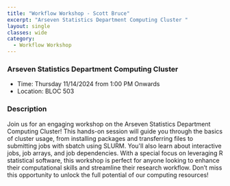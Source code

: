```yaml
---
title: "Workflow Workshop - Scott Bruce"
excerpt: "Arseven Statistics Department Computing Cluster "
layout: single
classes: wide
category:
  - Workflow Workshop
---
```


<!--
<img src="https://jeroda7105.github.io/tamusgsa.github.io/assets/images/workflow_workshops/Bruce_Nov_14_2024/IMG_1379.JPG?raw=true" alt="Header" width="315" style="float: right;"> 
-->


### Arseven Statistics Department Computing Cluster 
- Time: Thursday 11/14/2024 from 1:00 PM Onwards
- Location: BLOC 503



### Description
Join us for an engaging workshop on the
Arseven Statistics Department
Computing Cluster! This hands-on
session will guide you through the basics
of cluster usage, from installing
packages and transferring files to
submitting jobs with sbatch using
SLURM. You'll also learn about
interactive jobs, job arrays, and job
dependencies. With a special focus on
leveraging R statistical software, this
workshop is perfect for anyone looking
to enhance their computational skills
and streamline their research workflow.
Don’t miss this opportunity to unlock
the full potential of our computing
resources! 


<!-- ### Presentation
<iframe src="" width="640" height="480" allow="autoplay"></iframe> -->

<!-- ### Recording -->


<!--
### Gallery 

{% include gallery id="layouts_gallery" %}
-->
